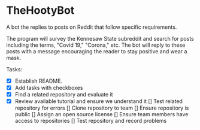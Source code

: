 # TheHootyBot
A bot the replies to posts on Reddit that follow specific requirements. 

The program will survey the Kennesaw State subreddit and search for posts including the terms, "Covid 19," "Corona," etc. The bot will reply to these posts with a message encouraging the reader to stay positive and wear a mask.


Tasks:

- [x] Establish README.
- [x] Add tasks with checkboxes
- [x] Find a related repository and evaluate it
- [x] Review available tutorial and ensure we understand it
 [] Test related repository for errors
 [] Clone repository to team
 [] Ensure repository is public
 [] Assign an open source license
 [] Ensure team members have access to repositories
 [] Test repository and record problems
